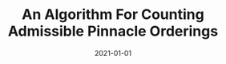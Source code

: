 ---
title: "An Algorithm For Counting Admissible Pinnacle Orderings"
collection: talks
type: "Talk"
permalink: /talks/2021_an_algorithm
venue: "Permutation Patterns 2021 (University of Strathclyde Combinatorics Group)"
date: 2021-01-01
location: "East Lansing, MI"
---